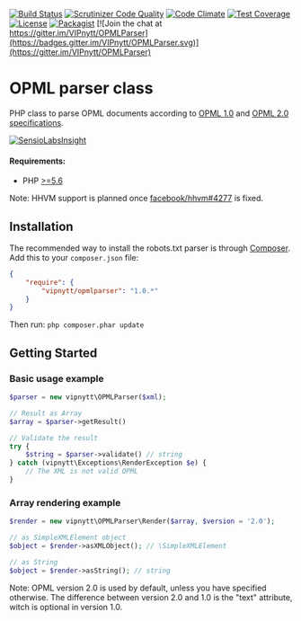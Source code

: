 [![Build Status](https://travis-ci.org/VIPnytt/OPMLParser.svg?branch=master)](https://travis-ci.org/VIPnytt/OPMLParser)
[![Scrutinizer Code Quality](https://scrutinizer-ci.com/g/VIPnytt/OPMLParser/badges/quality-score.png?b=master)](https://scrutinizer-ci.com/g/VIPnytt/OPMLParser/?branch=master)
[![Code Climate](https://codeclimate.com/github/VIPnytt/OPMLParser/badges/gpa.svg)](https://codeclimate.com/github/VIPnytt/OPMLParser)
[![Test Coverage](https://codeclimate.com/github/VIPnytt/OPMLParser/badges/coverage.svg)](https://codeclimate.com/github/VIPnytt/OPMLParser/coverage)
[![License](https://poser.pugx.org/VIPnytt/OPMLParser/license)](https://github.com/VIPnytt/OPMLParser/blob/master/LICENSE)
[![Packagist](https://img.shields.io/packagist/v/vipnytt/opmlparser.svg)](https://packagist.org/packages/vipnytt/opmlparser)
[![Join the chat at https://gitter.im/VIPnytt/OPMLParser](https://badges.gitter.im/VIPnytt/OPMLParser.svg)](https://gitter.im/VIPnytt/OPMLParser)

# OPML parser class
PHP class to parse OPML documents according to [OPML 1.0](http://dev.opml.org/spec1.html) and [OPML 2.0 specifications](http://dev.opml.org/spec2.html).

[![SensioLabsInsight](https://insight.sensiolabs.com/projects/7393a662-7988-4a2a-820b-ebac01a1a91f/big.png)](https://insight.sensiolabs.com/projects/7393a662-7988-4a2a-820b-ebac01a1a91f)

#### Requirements:
- PHP [>=5.6](http://php.net/supported-versions.php)

Note: HHVM support is planned once [facebook/hhvm#4277](https://github.com/facebook/hhvm/issues/4277) is fixed.

## Installation
The recommended way to install the robots.txt parser is through [Composer](http://getcomposer.org). Add this to your `composer.json` file:

```json
{
    "require": {
        "vipnytt/opmlparser": "1.0.*"
    }
}
```
Then run: ```php composer.phar update```

## Getting Started
### Basic usage example
```php
$parser = new vipnytt\OPMLParser($xml);

// Result as Array
$array = $parser->getResult()

// Validate the result
try {
    $string = $parser->validate() // string
} catch (vipnytt\Exceptions\RenderException $e) {
    // The XML is not valid OPML
}
```

### Array rendering example
```php
$render = new vipnytt\OPMLParser\Render($array, $version = '2.0');

// as SimpleXMLElement object
$object = $render->asXMLObject(); // \SimpleXMLElement

// as String
$object = $render->asString(); // string
```

Note: OPML version 2.0 is used by default, unless you have specified otherwise.
The difference between version 2.0 and 1.0 is the "text" attribute, witch is optional in version 1.0.
